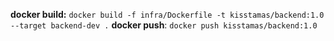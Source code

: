 **docker build:** ```docker build -f infra/Dockerfile -t kisstamas/backend:1.0 --target backend-dev .```
**docker push**: ```docker push kisstamas/backend:1.0```